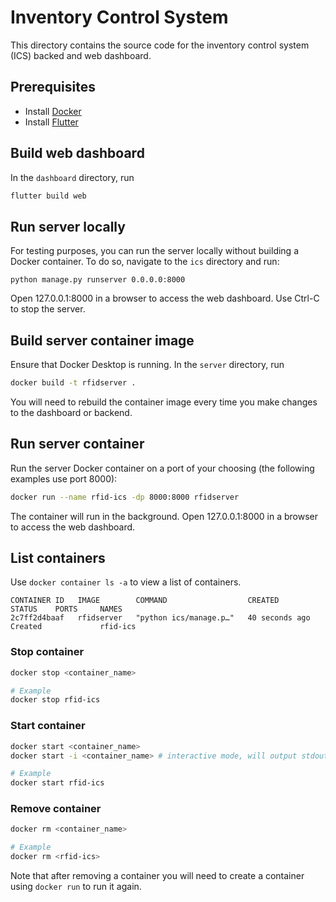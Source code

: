 # Inventory Control System

This directory contains the source code for the inventory control system (ICS) backed and web dashboard.

## Prerequisites

- Install [Docker](https://docs.docker.com/get-docker/)
- Install [Flutter](https://docs.flutter.dev/get-started/install)

## Build web dashboard

In the `dashboard` directory, run

```bash
flutter build web
```

## Run server locally

For testing purposes, you can run the server locally without building a Docker container. To do so, navigate to the `ics` directory and run:

```
python manage.py runserver 0.0.0.0:8000
```

Open 127.0.0.1:8000 in a browser to access the web dashboard. Use Ctrl-C to stop the server.

## Build server container image

Ensure that Docker Desktop is running. In the `server` directory, run

```bash
docker build -t rfidserver .
```

You will need to rebuild the container image every time you make changes to the dashboard or backend.


## Run server container

Run the server Docker container on a port of your choosing (the following examples use port 8000):

 ```bash
 docker run --name rfid-ics -dp 8000:8000 rfidserver
 ```

The container will run in the background. Open 127.0.0.1:8000 in a browser to access the web dashboard.

## List containers

Use `docker container ls -a` to view a list of containers.

```
CONTAINER ID   IMAGE        COMMAND                  CREATED          STATUS    PORTS     NAMES
2c7ff2d4baaf   rfidserver   "python ics/manage.p…"   40 seconds ago   Created             rfid-ics
```

### Stop container

```bash
docker stop <container_name>

# Example
docker stop rfid-ics
```

### Start container

```bash
docker start <container_name>
docker start -i <container_name> # interactive mode, will output stdout to console

# Example
docker start rfid-ics
```

### Remove container

```bash
docker rm <container_name>

# Example
docker rm <rfid-ics>
```

Note that after removing a container you will need to create a container using `docker run` to run it again.